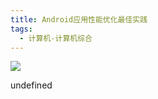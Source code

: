 ```yaml
---
title: Android应用性能优化最佳实践
tags:
  - 计算机-计算机综合
---
```


![](https://cdn.weread.qq.com/weread/cover/43/YueWen_852118/s_YueWen_852118.jpg)

undefined